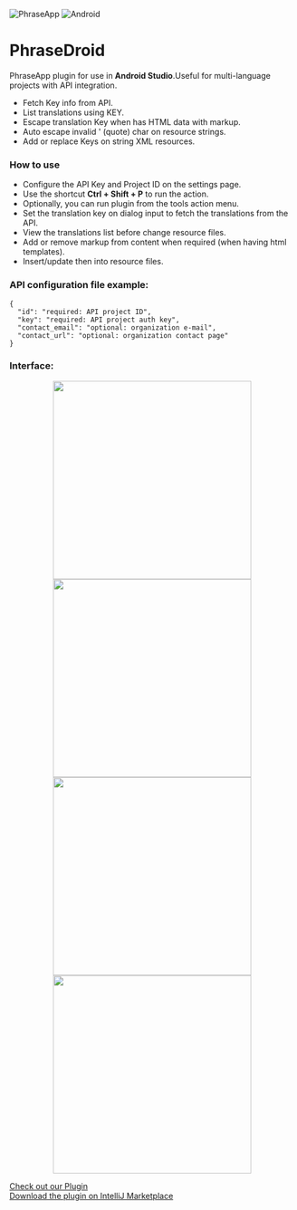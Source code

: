 ![PhraseApp](https://img.shields.io/badge/PhraseApp-blue) ![Android](https://img.shields.io/badge/ANDROID-green)

# PhraseDroid
PhraseApp plugin for use in <strong>Android Studio</strong>.Useful for multi-language projects with API integration.

- Fetch Key info from API.
- List translations using KEY.
- Escape translation Key when has HTML data with markup.
- Auto escape invalid ' (quote) char on resource strings.
- Add or replace Keys on string XML resources.

### How to use
- Configure the API Key and Project ID on the settings page.
- Use the shortcut <strong>Ctrl + Shift + P</strong> to run the action.
- Optionally, you can run plugin from the tools action menu.
- Set the translation key on dialog input to fetch the translations from the API.
- View the translations list before change resource files.
- Add or remove markup from content when required (when having html templates).
- Insert/update then into resource files.

### API configuration file example:
```
{
  "id": "required: API project ID",
  "key": "required: API project auth key",
  "contact_email": "optional: organization e-mail",
  "contact_url": "optional: organization contact page"
}
```

### Interface:
<p align="center" width="100%">
    <img src="https://github.com/thiago-you/phrase-droid/assets/23344256/7b3fe4c3-3c83-48f5-a676-c89aba72467a" width="350"/>
    <img src="https://github.com/thiago-you/phrase-droid/assets/23344256/87832a04-0d65-4e77-8282-5e63cefbed91" width="350"/>
    <img src="https://github.com/thiago-you/phrase-droid/assets/23344256/7af01437-cea5-4729-833f-75d03b4ba73e" width="350"/>
    <img src="https://github.com/thiago-you/phrase-droid/assets/23344256/04107dcb-9e72-4a72-97aa-57f2d58f1746" width="350"/>
</p>

[Check out our Plugin](https://yourusername.github.io/assets/plugin.html)
<br>
[Download the plugin on IntelliJ Marketplace](https://yourusername.github.io/assets/marketplace.html)
